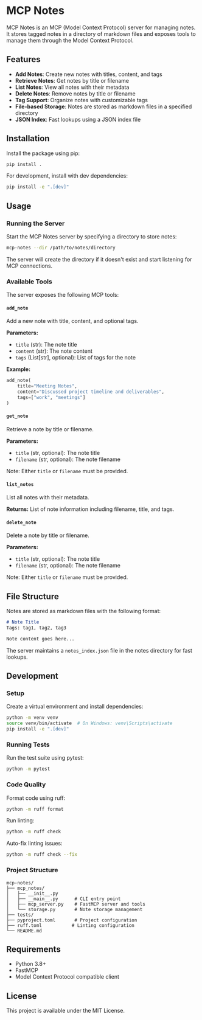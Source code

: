 # MCP Notes

MCP Notes is an MCP (Model Context Protocol) server for managing notes. It stores tagged notes in a directory of markdown files and exposes tools to manage them through the Model Context Protocol.

## Features

- **Add Notes**: Create new notes with titles, content, and tags
- **Retrieve Notes**: Get notes by title or filename
- **List Notes**: View all notes with their metadata
- **Delete Notes**: Remove notes by title or filename
- **Tag Support**: Organize notes with customizable tags
- **File-based Storage**: Notes are stored as markdown files in a specified directory
- **JSON Index**: Fast lookups using a JSON index file

## Installation

Install the package using pip:

```bash
pip install .
```

For development, install with dev dependencies:

```bash
pip install -e ".[dev]"
```

## Usage

### Running the Server

Start the MCP Notes server by specifying a directory to store notes:

```bash
mcp-notes --dir /path/to/notes/directory
```

The server will create the directory if it doesn't exist and start listening for MCP connections.

### Available Tools

The server exposes the following MCP tools:

#### `add_note`
Add a new note with title, content, and optional tags.

**Parameters:**
- `title` (str): The note title
- `content` (str): The note content
- `tags` (List[str], optional): List of tags for the note

**Example:**
```python
add_note(
    title="Meeting Notes",
    content="Discussed project timeline and deliverables",
    tags=["work", "meetings"]
)
```

#### `get_note`
Retrieve a note by title or filename.

**Parameters:**
- `title` (str, optional): The note title
- `filename` (str, optional): The note filename

Note: Either `title` or `filename` must be provided.

#### `list_notes`
List all notes with their metadata.

**Returns:** List of note information including filename, title, and tags.

#### `delete_note`
Delete a note by title or filename.

**Parameters:**
- `title` (str, optional): The note title
- `filename` (str, optional): The note filename

Note: Either `title` or `filename` must be provided.

## File Structure

Notes are stored as markdown files with the following format:

```markdown
# Note Title
Tags: tag1, tag2, tag3

Note content goes here...
```

The server maintains a `notes_index.json` file in the notes directory for fast lookups.

## Development

### Setup

Create a virtual environment and install dependencies:

```bash
python -m venv venv
source venv/bin/activate  # On Windows: venv\Scripts\activate
pip install -e ".[dev]"
```

### Running Tests

Run the test suite using pytest:

```bash
python -m pytest
```

### Code Quality

Format code using ruff:

```bash
python -m ruff format
```

Run linting:

```bash
python -m ruff check
```

Auto-fix linting issues:

```bash
python -m ruff check --fix
```

### Project Structure

```
mcp-notes/
├── mcp_notes/
│   ├── __init__.py
│   ├── __main__.py      # CLI entry point
│   ├── mcp_server.py    # FastMCP server and tools
│   └── storage.py       # Note storage management
├── tests/
├── pyproject.toml       # Project configuration
├── ruff.toml           # Linting configuration
└── README.md
```

## Requirements

- Python 3.8+
- FastMCP
- Model Context Protocol compatible client

## License

This project is available under the MIT License.